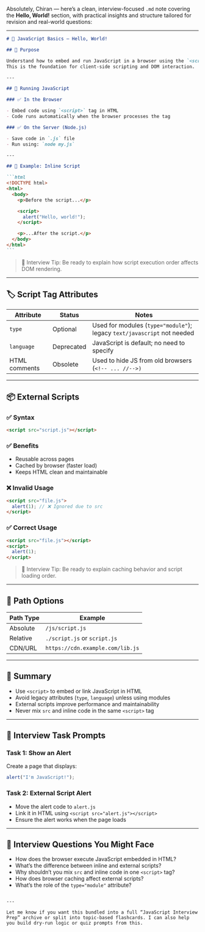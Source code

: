 Absolutely, Chiran — here’s a clean, interview-focused `.md` note covering the **Hello, World!** section, with practical insights and structure tailored for revision and real-world questions:

---

````markdown
# 🧠 JavaScript Basics — Hello, World!

## 📌 Purpose

Understand how to embed and run JavaScript in a browser using the `<script>` tag.  
This is the foundation for client-side scripting and DOM interaction.

---

## 🧰 Running JavaScript

### ✅ In the Browser

- Embed code using `<script>` tag in HTML
- Code runs automatically when the browser processes the tag

### ✅ On the Server (Node.js)

- Save code in `.js` file
- Run using: `node my.js`

---

## 🧪 Example: Inline Script

```html
<!DOCTYPE html>
<html>
  <body>
    <p>Before the script...</p>

    <script>
      alert("Hello, world!");
    </script>

    <p>...After the script.</p>
  </body>
</html>
```
````

> 🧠 Interview Tip: Be ready to explain how script execution order affects DOM rendering.

---

## 🏷️ Script Tag Attributes

| Attribute     | Status     | Notes                                                                   |
| ------------- | ---------- | ----------------------------------------------------------------------- |
| `type`        | Optional   | Used for modules (`type="module"`); legacy `text/javascript` not needed |
| `language`    | Deprecated | JavaScript is default; no need to specify                               |
| HTML comments | Obsolete   | Used to hide JS from old browsers (`<!-- ... //-->)`                    |

---

## 📦 External Scripts

### ✅ Syntax

```html
<script src="script.js"></script>
```

### ✅ Benefits

- Reusable across pages
- Cached by browser (faster load)
- Keeps HTML clean and maintainable

### ❌ Invalid Usage

```html
<script src="file.js">
  alert(1); // ❌ Ignored due to src
</script>
```

### ✅ Correct Usage

```html
<script src="file.js"></script>
<script>
  alert(1);
</script>
```

> 🧠 Interview Tip: Be ready to explain caching behavior and script loading order.

---

## 📁 Path Options

| Path Type | Example                          |
| --------- | -------------------------------- |
| Absolute  | `/js/script.js`                  |
| Relative  | `./script.js` or `script.js`     |
| CDN/URL   | `https://cdn.example.com/lib.js` |

---

## 📝 Summary

- Use `<script>` to embed or link JavaScript in HTML
- Avoid legacy attributes (`type`, `language`) unless using modules
- External scripts improve performance and maintainability
- Never mix `src` and inline code in the same `<script>` tag

---

## 🧪 Interview Task Prompts

### Task 1: Show an Alert

Create a page that displays:

```js
alert("I'm JavaScript!");
```

### Task 2: External Script Alert

- Move the alert code to `alert.js`
- Link it in HTML using `<script src="alert.js"></script>`
- Ensure the alert works when the page loads

---

## 💬 Interview Questions You Might Face

- How does the browser execute JavaScript embedded in HTML?
- What’s the difference between inline and external scripts?
- Why shouldn’t you mix `src` and inline code in one `<script>` tag?
- How does browser caching affect external scripts?
- What’s the role of the `type="module"` attribute?

```

---

Let me know if you want this bundled into a full “JavaScript Interview Prep” archive or split into topic-based flashcards. I can also help you build dry-run logic or quiz prompts from this.
```
